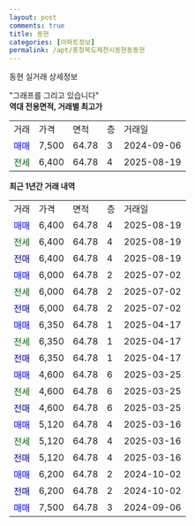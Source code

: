 ```yaml
---
layout: post
comments: true
title: 동현
categories: [아파트정보]
permalink: /apt/충청북도제천시동현동동현
---
```


동현 실거래 상세정보

<script type="text/javascript">
  google.charts.load('current', {'packages':['line', 'corechart']});
  google.charts.setOnLoadCallback(drawChart);

  function drawChart() {
    var data = new google.visualization.DataTable();
    data.addColumn('date', '거래일');
    data.addColumn('number', "매매");
    data.addColumn('number', "전세");
    data.addColumn('number', "전매");

    data.addRows([[new Date(Date.parse("2025-08-19")), 6400, null, null], [new Date(Date.parse("2025-08-19")), null, 6400, null], [new Date(Date.parse("2025-08-19")), null, null, 6400], [new Date(Date.parse("2025-07-02")), 6000, null, null], [new Date(Date.parse("2025-07-02")), null, 6000, null], [new Date(Date.parse("2025-07-02")), null, null, 6000], [new Date(Date.parse("2025-04-17")), 6350, null, null], [new Date(Date.parse("2025-04-17")), null, 6350, null], [new Date(Date.parse("2025-04-17")), null, null, 6350], [new Date(Date.parse("2025-03-25")), 4600, null, null], [new Date(Date.parse("2025-03-25")), null, 4600, null], [new Date(Date.parse("2025-03-25")), null, null, 4600], [new Date(Date.parse("2025-03-16")), 5120, null, null], [new Date(Date.parse("2025-03-16")), null, 5120, null], [new Date(Date.parse("2025-03-16")), null, null, 5120], [new Date(Date.parse("2024-10-02")), 6200, null, null], [new Date(Date.parse("2024-10-02")), null, null, 6200], [new Date(Date.parse("2024-09-06")), 7500, null, null]]);

    var options = {
      hAxis: {
        format: 'yyyy/MM/dd'
      },    
      lineWidth: 0,
      pointsVisible: true,    
      title: '최근 1년간 유형별 실거래가 분포',
      legend: { position: 'bottom' }
    };

    var formatter = new google.visualization.NumberFormat({pattern:'###,###'} );
    formatter.format(data, 1);
    formatter.format(data, 2);
    
    setTimeout(function() {
        var chart = new google.visualization.LineChart(document.getElementById('columnchart_material'));
        chart.draw(data, (options));
        document.getElementById('loading').style.display = 'none';
    }, 200);
  }
</script>


<div id="loading" style="z-index:20; display: block; margin-left: 0px">"그래프를 그리고 있습니다"</div>
<div id="columnchart_material" style="width: 95%; margin-left: 0px; display: block"></div>
<!-- contents start -->
<b>역대 전용면적, 거래별 최고가</b>
<table class="sortable">
    <tr>
      <td>거래</td>
      <td>가격</td>
      <td>면적</td>
      <td>층</td>
      <td>거래일</td>
    </tr>
        <tr>
          <td><a style="color: blue">매매</a></td>
          <td>7,500</td>
          <td>64.78</td>
          <td>3</td>
          <td>2024-09-06</td>
        </tr>        
        <tr>
              <td><a style="color: darkgreen">전세</a></td>
              <td>6,400</td>
              <td>64.78</td>
              <td>4</td>
              <td>2025-08-19</td>
            </tr>        
    
</table>

<b>최근 1년간 거래 내역</b>

<table class="sortable">
    <tr>
      <td>거래</td>
      <td>가격</td>
      <td>면적</td>
      <td>층</td>
      <td>거래일</td>
    </tr>
    <tr>
      <td><a style="color: blue">매매</a></td>
      <td>6,400</td>
      <td>64.78</td>
      <td>4</td>
      <td>2025-08-19</td>
    </tr>          <tr>
      <td><a style="color: darkgreen">전세</a></td>
      <td>6,400</td>
      <td>64.78</td>
      <td>4</td>
      <td>2025-08-19</td>
    </tr>          <tr>
      <td><a style="color: darkblue">전매</a></td>
      <td>6,400</td>
      <td>64.78</td>
      <td>4</td>
      <td>2025-08-19</td>
    </tr>          <tr>
      <td><a style="color: blue">매매</a></td>
      <td>6,000</td>
      <td>64.78</td>
      <td>2</td>
      <td>2025-07-02</td>
    </tr>          <tr>
      <td><a style="color: darkgreen">전세</a></td>
      <td>6,000</td>
      <td>64.78</td>
      <td>2</td>
      <td>2025-07-02</td>
    </tr>          <tr>
      <td><a style="color: darkblue">전매</a></td>
      <td>6,000</td>
      <td>64.78</td>
      <td>2</td>
      <td>2025-07-02</td>
    </tr>          <tr>
      <td><a style="color: blue">매매</a></td>
      <td>6,350</td>
      <td>64.78</td>
      <td>1</td>
      <td>2025-04-17</td>
    </tr>          <tr>
      <td><a style="color: darkgreen">전세</a></td>
      <td>6,350</td>
      <td>64.78</td>
      <td>1</td>
      <td>2025-04-17</td>
    </tr>          <tr>
      <td><a style="color: darkblue">전매</a></td>
      <td>6,350</td>
      <td>64.78</td>
      <td>1</td>
      <td>2025-04-17</td>
    </tr>          <tr>
      <td><a style="color: blue">매매</a></td>
      <td>4,600</td>
      <td>64.78</td>
      <td>6</td>
      <td>2025-03-25</td>
    </tr>          <tr>
      <td><a style="color: darkgreen">전세</a></td>
      <td>4,600</td>
      <td>64.78</td>
      <td>6</td>
      <td>2025-03-25</td>
    </tr>          <tr>
      <td><a style="color: darkblue">전매</a></td>
      <td>4,600</td>
      <td>64.78</td>
      <td>6</td>
      <td>2025-03-25</td>
    </tr>          <tr>
      <td><a style="color: blue">매매</a></td>
      <td>5,120</td>
      <td>64.78</td>
      <td>4</td>
      <td>2025-03-16</td>
    </tr>          <tr>
      <td><a style="color: darkgreen">전세</a></td>
      <td>5,120</td>
      <td>64.78</td>
      <td>4</td>
      <td>2025-03-16</td>
    </tr>          <tr>
      <td><a style="color: darkblue">전매</a></td>
      <td>5,120</td>
      <td>64.78</td>
      <td>4</td>
      <td>2025-03-16</td>
    </tr>          <tr>
      <td><a style="color: blue">매매</a></td>
      <td>6,200</td>
      <td>64.78</td>
      <td>2</td>
      <td>2024-10-02</td>
    </tr>          <tr>
      <td><a style="color: darkblue">전매</a></td>
      <td>6,200</td>
      <td>64.78</td>
      <td>2</td>
      <td>2024-10-02</td>
    </tr>          <tr>
      <td><a style="color: blue">매매</a></td>
      <td>7,500</td>
      <td>64.78</td>
      <td>3</td>
      <td>2024-09-06</td>
    </tr>      </table>
<!-- contents end -->    

